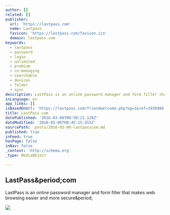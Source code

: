 ```yaml
---
author: []
related: []
publisher:
  url: 'https://lastpass.com'
  name: Lastpass
  favicon: 'https://lastpass.com/favicon.ico'
  domain: lastpass.com
keywords:
  - lastpass
  - password
  - login
  - unlimited
  - premium
  - co-managing
  - searchable
  - devices
  - folder
  - sync
description: LastPass is an online password manager and form filler that makes web browsing easier and more secure.
inLanguage: en
app_links: []
isBasedOnUrl: 'https://lastpass.com/friendwelcome.php?og=1&ref=1936986'
title: LastPass.com
datePublished: '2016-03-06T00:50:21.128Z'
dateModified: '2016-03-06T00:45:15.555Z'
sourcePath: _posts/2016-03-06-lastpasscom.md
published: true
inFeed: true
hasPage: false
inNav: false
_context: 'http://schema.org'
_type: MediaObject

---
```

<article style=""><h1>LastPass&amp;period;com</h1><p>LastPass is an online password manager and form filler that makes web browsing easier and more secure&amp;period;</p><img src="https://lastpass.com/images/lastpassicon.png" /></article>